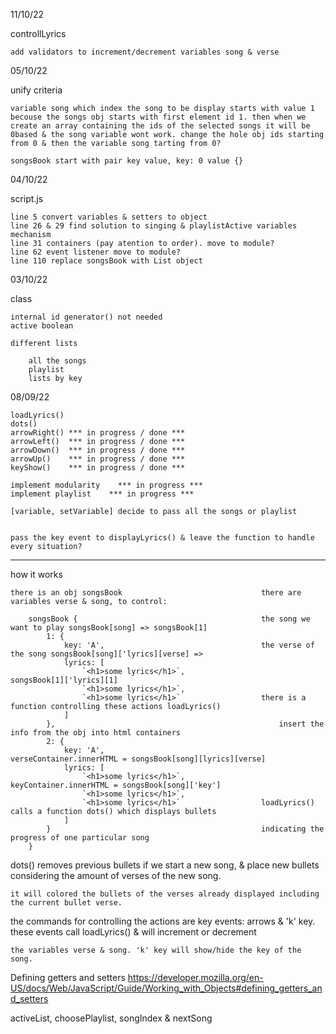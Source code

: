 11/10/22

controllLyrics

    add validators to increment/decrement variables song & verse

05/10/22

unify criteria

    variable song which index the song to be display starts with value 1 becouse the songs obj starts with first element id 1. then when we create an array containing the ids of the selected songs it will be 0based & the song variable wont work. change the hole obj ids starting from 0 & then the variable song tarting from 0?

    songsBook start with pair key value, key: 0 value {}

04/10/22

script.js

    line 5 convert variables & setters to object
    line 26 & 29 find solution to singing & playlistActive variables mechanism
    line 31 containers (pay atention to order). move to module?
    line 62 event listener move to module?
    line 110 replace songsBook with List object

03/10/22

class

    internal id generator() not needed
    active boolean

    different lists

        all the songs
        playlist
        lists by key

08/09/22

    loadLyrics()
    dots()
    arrowRight() *** in progress / done ***
    arrowLeft()  *** in progress / done ***
    arrowDown()  *** in progress / done ***
    arrowUp()    *** in progress / done ***
    keyShow()    *** in progress / done ***

    implement modularity    *** in progress ***
    implement playlist    *** in progress ***

    [variable, setVariable] decide to pass all the songs or playlist


    pass the key event to displayLyrics() & leave the function to handle every situation?

---

how it works

    there is an obj songsBook                               there are variables verse & song, to control:

        songsBook {                                         the song we want to play songsBook[song] => songsBook[1]
            1: {
                key: 'A',                                   the verse of the song songsBook[song]['lyrics][verse] =>
                lyrics: [
                    `<h1>some lyrics</h1>`,                     songsBook[1]['lyrics][1]
                    `<h1>some lyrics</h1>`,
                    `<h1>some lyrics</h1>`                  there is a function controlling these actions loadLyrics()
                ]
            },                                                  insert the info from the obj into html containers
            2: {
                key: 'A',                                       verseContainer.innerHTML = songsBook[song][lyrics][verse]
                lyrics: [
                    `<h1>some lyrics</h1>`,                     keyContainer.innerHTML = songsBook[song]['key']
                    `<h1>some lyrics</h1>`,
                    `<h1>some lyrics</h1>`                  loadLyrics() calls a function dots() which displays bullets
                ]
            }                                               indicating the progress of one particular song
        }

dots() removes previous bullets if we start a new song, & place new bullets considering the amount of verses of the new song.

    it will colored the bullets of the verses already displayed including the current bullet verse.

the commands for controlling the actions are key events: arrows & 'k' key. these events call loadLyrics() & will increment or decrement

    the variables verse & song. 'k' key will show/hide the key of the song.

Defining getters and setters
https://developer.mozilla.org/en-US/docs/Web/JavaScript/Guide/Working_with_Objects#defining_getters_and_setters

activeList, choosePlaylist, songIndex & nextSong
